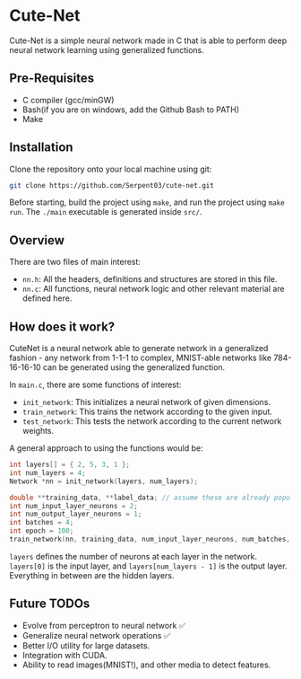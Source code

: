 
# Cute-Net
Cute-Net is a simple neural network made in C that is able to perform deep neural network learning using generalized functions.

## Pre-Requisites
- C compiler (gcc/minGW)
- Bash(if you are on windows, add the Github Bash to PATH)
- Make

## Installation

Clone the repository onto your local machine using git:

```bash
git clone https://github.com/Serpent03/cute-net.git
```

Before starting, build the project using `make`, and run the project using `make run`. The `./main` executable is generated inside `src/`.

## Overview

There are two files of main interest:
- `nn.h`: All the headers, definitions and structures are stored in this file.
- `nn.c`: All functions, neural network logic and other relevant material are defined here.

## How does it work?

CuteNet is a neural network able to generate network in a generalized fashion - any network from 1-1-1 to complex, MNIST-able networks like 784-16-16-10 can be generated using the generalized function.

In `main.c`, there are some functions of interest:
- `init_network`: This initializes a neural network of given dimensions.
- `train_network`: This trains the network according to the given input.
- `test_network`: This tests the network according to the current network weights.

A general approach to using the functions would be:
```C
int layers[] = { 2, 5, 3, 1 };
int num_layers = 4;
Network *nn = init_network(layers, num_layers);

double **training_data, **label_data; // assume these are already populated.
int num_input_layer_neurons = 2;
int num_output_layer_neurons = 1;
int batches = 4;
int epoch = 100;
train_network(nn, training_data, num_input_layer_neurons, num_batches, label_data, num_output_layer_neurons, epoch)
```

`layers` defines the number of neurons at each layer in the network. `layers[0]` is the input layer, and `layers[num_layers - 1]` is the output layer. Everything in between are the hidden layers.

## Future TODOs
- Evolve from perceptron to neural network ✅
- Generalize neural network operations ✅
- Better I/O utility for large datasets.
- Integration with CUDA.
- Ability to read images(MNIST!), and other media to detect features.